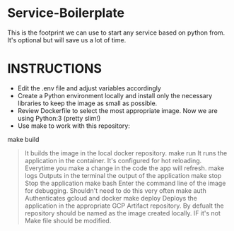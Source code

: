 # Service-Boilerplate

This is the footprint we can use to start any service based on python from. It's optional but will save us a lot of time.

# INSTRUCTIONS

* Edit the .env file and adjust variables accordingly
* Create a Python environment locally and install only the necessary libraries to keep the image as small as possible.
* Review Dockerfile to select the most appropriate image. Now we are using Python:3 (pretty slim!)
* Use make <COMMAND> to work with this repository:

make build
> It builds the image in the local docker repository.
make run
> It runs the application in the container. It's configured for hot reloading. Everytime you make a change in the code the app will refresh.
make logs
> Outputs in the terminal the output of the application
make stop
> Stop the application
make bash
> Enter the command line of the image for debugging. Shouldn't need to do this very often
make auth
> Authenticates gcloud and docker
make deploy
> Deploys the application in the appropriate GCP Artifact repository. By defualt the repository should be named as the image created locally. IF it's not Make file should be modified.
